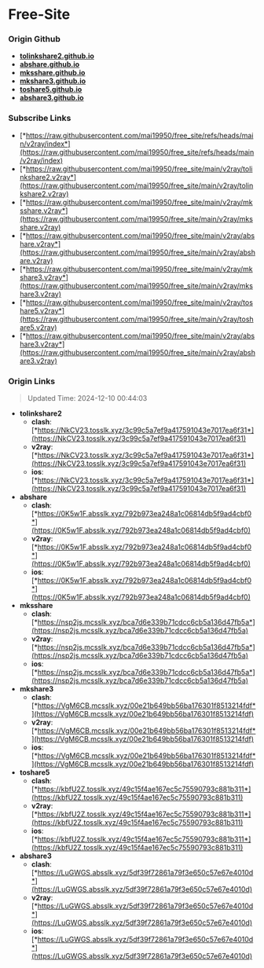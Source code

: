 # Free-Site

### Origin Github

- [**tolinkshare2.github.io**](https://github.com/tolinkshare2/tolinkshare2.github.io)
- [**abshare.github.io**](https://github.com/abshare/abshare.github.io)
- [**mksshare.github.io**](https://github.com/mksshare/mksshare.github.io)
- [**mkshare3.github.io**](https://github.com/mkshare3/mkshare3.github.io)
- [**toshare5.github.io**](https://github.com/toshare5/toshare5.github.io)
- [**abshare3.github.io**](https://github.com/abshare3/abshare3.github.io)

### Subscribe Links

- [*https://raw.githubusercontent.com/mai19950/free_site/refs/heads/main/v2ray/index*](https://raw.githubusercontent.com/mai19950/free_site/refs/heads/main/v2ray/index)
- [*https://raw.githubusercontent.com/mai19950/free_site/main/v2ray/tolinkshare2.v2ray*](https://raw.githubusercontent.com/mai19950/free_site/main/v2ray/tolinkshare2.v2ray)
- [*https://raw.githubusercontent.com/mai19950/free_site/main/v2ray/mksshare.v2ray*](https://raw.githubusercontent.com/mai19950/free_site/main/v2ray/mksshare.v2ray)
- [*https://raw.githubusercontent.com/mai19950/free_site/main/v2ray/abshare.v2ray*](https://raw.githubusercontent.com/mai19950/free_site/main/v2ray/abshare.v2ray)
- [*https://raw.githubusercontent.com/mai19950/free_site/main/v2ray/mkshare3.v2ray*](https://raw.githubusercontent.com/mai19950/free_site/main/v2ray/mkshare3.v2ray)
- [*https://raw.githubusercontent.com/mai19950/free_site/main/v2ray/toshare5.v2ray*](https://raw.githubusercontent.com/mai19950/free_site/main/v2ray/toshare5.v2ray)
- [*https://raw.githubusercontent.com/mai19950/free_site/main/v2ray/abshare3.v2ray*](https://raw.githubusercontent.com/mai19950/free_site/main/v2ray/abshare3.v2ray)

### Origin Links

> Updated Time: 2024-12-10 00:44:03

- **tolinkshare2**
  - **clash**: [*https://NkCV23.tosslk.xyz/3c99c5a7ef9a417591043e7017ea6f31*](https://NkCV23.tosslk.xyz/3c99c5a7ef9a417591043e7017ea6f31)
  - **v2ray**: [*https://NkCV23.tosslk.xyz/3c99c5a7ef9a417591043e7017ea6f31*](https://NkCV23.tosslk.xyz/3c99c5a7ef9a417591043e7017ea6f31)
  - **ios**: [*https://NkCV23.tosslk.xyz/3c99c5a7ef9a417591043e7017ea6f31*](https://NkCV23.tosslk.xyz/3c99c5a7ef9a417591043e7017ea6f31)
- **abshare**
  - **clash**: [*https://0K5w1F.absslk.xyz/792b973ea248a1c06814db5f9ad4cbf0*](https://0K5w1F.absslk.xyz/792b973ea248a1c06814db5f9ad4cbf0)
  - **v2ray**: [*https://0K5w1F.absslk.xyz/792b973ea248a1c06814db5f9ad4cbf0*](https://0K5w1F.absslk.xyz/792b973ea248a1c06814db5f9ad4cbf0)
  - **ios**: [*https://0K5w1F.absslk.xyz/792b973ea248a1c06814db5f9ad4cbf0*](https://0K5w1F.absslk.xyz/792b973ea248a1c06814db5f9ad4cbf0)
- **mksshare**
  - **clash**: [*https://nsp2js.mcsslk.xyz/bca7d6e339b71cdcc6cb5a136d47fb5a*](https://nsp2js.mcsslk.xyz/bca7d6e339b71cdcc6cb5a136d47fb5a)
  - **v2ray**: [*https://nsp2js.mcsslk.xyz/bca7d6e339b71cdcc6cb5a136d47fb5a*](https://nsp2js.mcsslk.xyz/bca7d6e339b71cdcc6cb5a136d47fb5a)
  - **ios**: [*https://nsp2js.mcsslk.xyz/bca7d6e339b71cdcc6cb5a136d47fb5a*](https://nsp2js.mcsslk.xyz/bca7d6e339b71cdcc6cb5a136d47fb5a)
- **mkshare3**
  - **clash**: [*https://VgM6CB.mcsslk.xyz/00e21b649bb56ba176301f8513214fdf*](https://VgM6CB.mcsslk.xyz/00e21b649bb56ba176301f8513214fdf)
  - **v2ray**: [*https://VgM6CB.mcsslk.xyz/00e21b649bb56ba176301f8513214fdf*](https://VgM6CB.mcsslk.xyz/00e21b649bb56ba176301f8513214fdf)
  - **ios**: [*https://VgM6CB.mcsslk.xyz/00e21b649bb56ba176301f8513214fdf*](https://VgM6CB.mcsslk.xyz/00e21b649bb56ba176301f8513214fdf)
- **toshare5**
  - **clash**: [*https://kbfU2Z.tosslk.xyz/49c15f4ae167ec5c75590793c881b311*](https://kbfU2Z.tosslk.xyz/49c15f4ae167ec5c75590793c881b311)
  - **v2ray**: [*https://kbfU2Z.tosslk.xyz/49c15f4ae167ec5c75590793c881b311*](https://kbfU2Z.tosslk.xyz/49c15f4ae167ec5c75590793c881b311)
  - **ios**: [*https://kbfU2Z.tosslk.xyz/49c15f4ae167ec5c75590793c881b311*](https://kbfU2Z.tosslk.xyz/49c15f4ae167ec5c75590793c881b311)
- **abshare3**
  - **clash**: [*https://LuGWGS.absslk.xyz/5df39f72861a79f3e650c57e67e4010d*](https://LuGWGS.absslk.xyz/5df39f72861a79f3e650c57e67e4010d)
  - **v2ray**: [*https://LuGWGS.absslk.xyz/5df39f72861a79f3e650c57e67e4010d*](https://LuGWGS.absslk.xyz/5df39f72861a79f3e650c57e67e4010d)
  - **ios**: [*https://LuGWGS.absslk.xyz/5df39f72861a79f3e650c57e67e4010d*](https://LuGWGS.absslk.xyz/5df39f72861a79f3e650c57e67e4010d)

